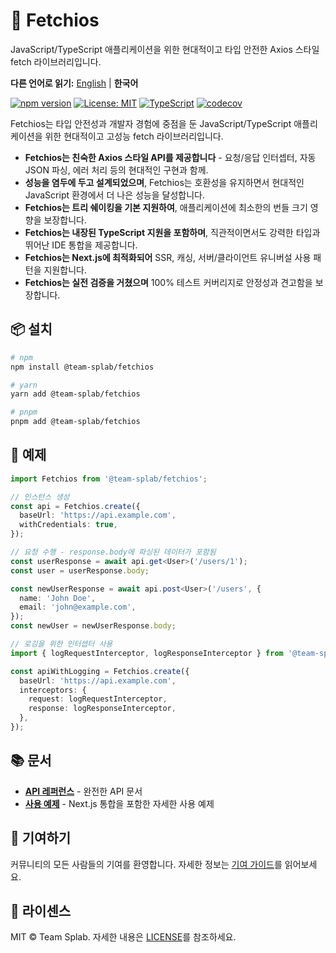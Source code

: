# 🚀 Fetchios

JavaScript/TypeScript 애플리케이션을 위한 현대적이고 타입 안전한 Axios 스타일 fetch 라이브러리입니다.

**다른 언어로 읽기:** [English](README.md) | **한국어**

[![npm version](https://badge.fury.io/js/@team-splab/fetchios.svg)](https://badge.fury.io/js/@team-splab/fetchios)
[![License: MIT](https://img.shields.io/badge/License-MIT-yellow.svg)](https://opensource.org/licenses/MIT)
[![TypeScript](https://img.shields.io/badge/TypeScript-007ACC?style=flat&logo=typescript&logoColor=white)](https://www.typescriptlang.org/)
[![codecov](https://codecov.io/gh/team-splab/fetchios/branch/main/graph/badge.svg)](https://codecov.io/gh/team-splab/fetchios)

Fetchios는 타입 안전성과 개발자 경험에 중점을 둔 JavaScript/TypeScript 애플리케이션을 위한 현대적이고 고성능 fetch 라이브러리입니다.

- **Fetchios는 친숙한 Axios 스타일 API를 제공합니다** - 요청/응답 인터셉터, 자동 JSON 파싱, 에러 처리 등의 현대적인 구현과 함께.
- **성능을 염두에 두고 설계되었으며**, Fetchios는 호환성을 유지하면서 현대적인 JavaScript 환경에서 더 나은 성능을 달성합니다.
- **Fetchios는 트리 쉐이킹을 기본 지원하여**, 애플리케이션에 최소한의 번들 크기 영향을 보장합니다.
- **Fetchios는 내장된 TypeScript 지원을 포함하며**, 직관적이면서도 강력한 타입과 뛰어난 IDE 통합을 제공합니다.
- **Fetchios는 Next.js에 최적화되어** SSR, 캐싱, 서버/클라이언트 유니버설 사용 패턴을 지원합니다.
- **Fetchios는 실전 검증을 거쳤으며** 100% 테스트 커버리지로 안정성과 견고함을 보장합니다.

## 📦 설치

```bash
# npm
npm install @team-splab/fetchios

# yarn
yarn add @team-splab/fetchios

# pnpm
pnpm add @team-splab/fetchios
```

## 🚀 예제

```typescript
import Fetchios from '@team-splab/fetchios';

// 인스턴스 생성
const api = Fetchios.create({
  baseUrl: 'https://api.example.com',
  withCredentials: true,
});

// 요청 수행 - response.body에 파싱된 데이터가 포함됨
const userResponse = await api.get<User>('/users/1');
const user = userResponse.body;

const newUserResponse = await api.post<User>('/users', {
  name: 'John Doe',
  email: 'john@example.com',
});
const newUser = newUserResponse.body;

// 로깅을 위한 인터셉터 사용
import { logRequestInterceptor, logResponseInterceptor } from '@team-splab/fetchios';

const apiWithLogging = Fetchios.create({
  baseUrl: 'https://api.example.com',
  interceptors: {
    request: logRequestInterceptor,
    response: logResponseInterceptor,
  },
});
```

## 📚 문서

- **[API 레퍼런스](./docs/api-reference/README-ko.md)** - 완전한 API 문서
- **[사용 예제](./docs/examples/)** - Next.js 통합을 포함한 자세한 사용 예제

## 🤝 기여하기

커뮤니티의 모든 사람들의 기여를 환영합니다. 자세한 정보는 [기여 가이드](CONTRIBUTING.md)를 읽어보세요.

## 📄 라이센스

MIT © Team Splab. 자세한 내용은 [LICENSE](LICENSE)를 참조하세요.
